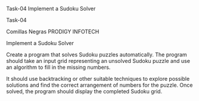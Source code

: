 Task-04
Implement a Sudoku Solver
	

Task-04

Comillas Negras
PRODIGY INFOTECH

Implement a Sudoku Solver



Create a program that solves Sudoku puzzles automatically. The program should take an input grid representing an unsolved Sudoku puzzle and use an algorithm to fill in the missing numbers.

 

It should use backtracking or other suitable techniques to explore possible solutions and find the correct arrangement of numbers for the puzzle. Once solved, the program should display the completed Sudoku grid.


					
						
	
